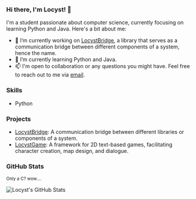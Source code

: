 ### Hi there, I'm Locyst! 👋

I'm a student passionate about computer science, currently focusing on learning Python and Java. Here's a bit about me:

- 🔭 I’m currently working on [LocystBridge](https://github.com/Locyst/LocystBridge), a library that serves as a communication bridge between different components of a system, hence the name.
- 🌱 I’m currently learning Python and Java.
- 📫 I'm open to collaboration or any questions you might have. Feel free to reach out to me via [email](mailto:your.email@example.com).

### Skills

- Python

### Projects

- [LocystBridge](https://github.com/Locyst/LocystBridge): A communication bridge between different libraries or components of a system.
- [LocystGame](https://github.com/Locyst/LocystGame): A framework for 2D text-based games, facilitating character creation, map design, and dialogue.

### GitHub Stats
<sup>Only a C? wow....</sup>

![Locyst's GitHub Stats](https://github-readme-stats.vercel.app/api?username=Locyst&show_icons=true)

